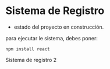 <h1>Sistema de Registro</h1>

- estado del proyecto en construcción.

para ejecutar le sistema, debes poner:

```npm install react```

Sistema de registro 2
